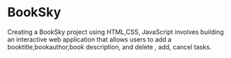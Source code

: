 # BookSky
Creating a BookSky project using HTML,CSS, JavaScript involves building an interactive web application that allows users to add a booktitle,bookauthor,book description, and delete , add, cancel tasks. 
